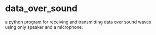 # data_over_sound
a python program for receiving and transmitting data over sound waves using only speaker and a microphone.
